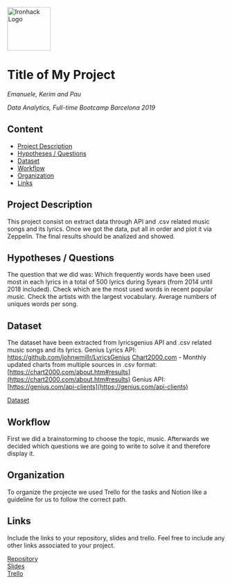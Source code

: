 <img src="https://bit.ly/2VnXWr2" alt="Ironhack Logo" width="100"/>

# Title of My Project
*Emanuele, Kerim and Pau*

*Data Analytics, Full-time Bootcamp Barcelona 2019*

## Content
- [Project Description](#project-description)
- [Hypotheses / Questions](#hypotheses-/-questions)
- [Dataset](#dataset)
- [Workflow](#workflow)
- [Organization](#organization)
- [Links](#links)

<a name="project-description"></a>

## Project Description
This project consist on extract data through API and .csv related music songs and its lyrics. Once we got the data, put all in order and plot it via Zeppelin.
The final results should be analized and showed.

<a name="hypotheses-/-questions"></a>

## Hypotheses / Questions
The question that we did was: Which frequently words have been used most in each lyrics in a total of 500 lyrics during 5years (from 2014 until 2018 included).
Check which are the most used words in recent popular music.
Check the artists with the largest vocabulary.
Average numbers of uniques words per song.

<a name="dataset"></a>

## Dataset
The dataset have been extracted from lyricsgenius API and .csv related music songs and its lyrics.
Genius Lyrics API: https://github.com/johnwmillr/LyricsGenius
[Chart2000.com](http://chart2000.com) - Monthly updated charts from multiple sources in .csv format: [https://chart2000.com/about.htm#results](https://chart2000.com/about.htm#results)
Genius API: [https://genius.com/api-clients](https://genius.com/api-clients)

[Dataset]() 

<a name="workflow"></a>

## Workflow
First we did a brainstorming to choose the topic, music. Afterwards we decided which questions we are going to write to solve it and therefore display it.

<a name="organization"></a>

## Organization
To organize the projecte we used Trello for the tasks and Notion like a guideline for us to follow the correct path.

<a name="links"></a>

## Links
Include the links to your repository, slides and trello. Feel free to include any other links associated to your project. 

[Repository](https://github.com/)  
[Slides](https://slides.com/)  
[Trello](https://trello.com/en)  

